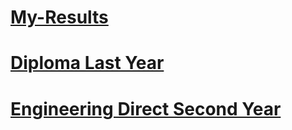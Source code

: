 # [My-Results](https://ShivaShirsath.github.io/My-Results/)
# [Diploma Last Year](https://shivashirsath.github.io/My-Results/CM6I.html)
# [Engineering Direct Second Year]()
